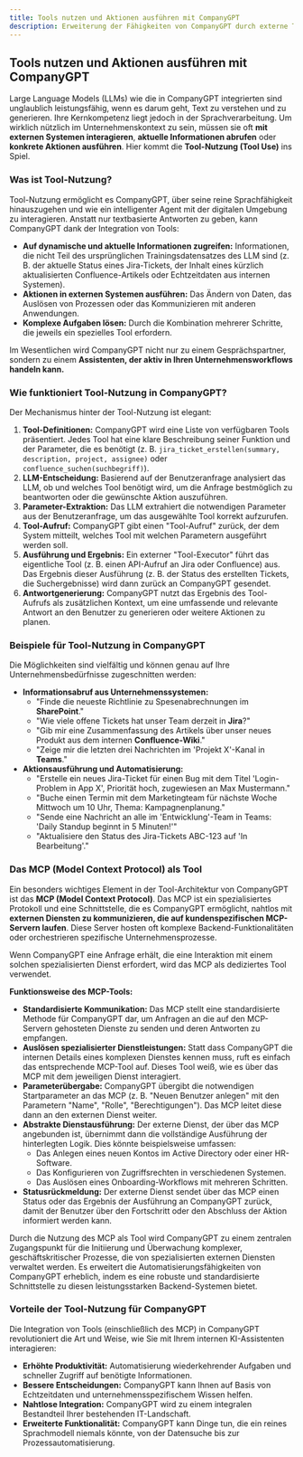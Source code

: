 ```yaml
---
title: Tools nutzen und Aktionen ausführen mit CompanyGPT
description: Erweiterung der Fähigkeiten von CompanyGPT durch externe Tools und Prozesse
---
```


## Tools nutzen und Aktionen ausführen mit CompanyGPT

Large Language Models (LLMs) wie die in CompanyGPT integrierten sind unglaublich leistungsfähig, wenn es darum geht, Text zu verstehen und zu generieren. Ihre Kernkompetenz liegt jedoch in der Sprachverarbeitung. Um wirklich nützlich im Unternehmenskontext zu sein, müssen sie oft **mit externen Systemen interagieren**, **aktuelle Informationen abrufen** oder **konkrete Aktionen ausführen**. Hier kommt die **Tool-Nutzung (Tool Use)** ins Spiel.

### Was ist Tool-Nutzung?

Tool-Nutzung ermöglicht es CompanyGPT, über seine reine Sprachfähigkeit hinauszugehen und wie ein intelligenter Agent mit der digitalen Umgebung zu interagieren. Anstatt nur textbasierte Antworten zu geben, kann CompanyGPT dank der Integration von Tools:

*   **Auf dynamische und aktuelle Informationen zugreifen:** Informationen, die nicht Teil des ursprünglichen Trainingsdatensatzes des LLM sind (z. B. der aktuelle Status eines Jira-Tickets, der Inhalt eines kürzlich aktualisierten Confluence-Artikels oder Echtzeitdaten aus internen Systemen).
*   **Aktionen in externen Systemen ausführen:** Das Ändern von Daten, das Auslösen von Prozessen oder das Kommunizieren mit anderen Anwendungen.
*   **Komplexe Aufgaben lösen:** Durch die Kombination mehrerer Schritte, die jeweils ein spezielles Tool erfordern.

Im Wesentlichen wird CompanyGPT nicht nur zu einem Gesprächspartner, sondern zu einem **Assistenten, der aktiv in Ihren Unternehmensworkflows handeln kann.**

### Wie funktioniert Tool-Nutzung in CompanyGPT?

Der Mechanismus hinter der Tool-Nutzung ist elegant:

1.  **Tool-Definitionen:** CompanyGPT wird eine Liste von verfügbaren Tools präsentiert. Jedes Tool hat eine klare Beschreibung seiner Funktion und der Parameter, die es benötigt (z. B. `jira_ticket_erstellen(summary, description, project, assignee)` oder `confluence_suchen(suchbegriff)`).
2.  **LLM-Entscheidung:** Basierend auf der Benutzeranfrage analysiert das LLM, ob und welches Tool benötigt wird, um die Anfrage bestmöglich zu beantworten oder die gewünschte Aktion auszuführen.
3.  **Parameter-Extraktion:** Das LLM extrahiert die notwendigen Parameter aus der Benutzeranfrage, um das ausgewählte Tool korrekt aufzurufen.
4.  **Tool-Aufruf:** CompanyGPT gibt einen "Tool-Aufruf" zurück, der dem System mitteilt, welches Tool mit welchen Parametern ausgeführt werden soll.
5.  **Ausführung und Ergebnis:** Ein externer "Tool-Executor" führt das eigentliche Tool (z. B. einen API-Aufruf an Jira oder Confluence) aus. Das Ergebnis dieser Ausführung (z. B. der Status des erstellten Tickets, die Suchergebnisse) wird dann zurück an CompanyGPT gesendet.
6.  **Antwortgenerierung:** CompanyGPT nutzt das Ergebnis des Tool-Aufrufs als zusätzlichen Kontext, um eine umfassende und relevante Antwort an den Benutzer zu generieren oder weitere Aktionen zu planen.

### Beispiele für Tool-Nutzung in CompanyGPT

Die Möglichkeiten sind vielfältig und können genau auf Ihre Unternehmensbedürfnisse zugeschnitten werden:

*   **Informationsabruf aus Unternehmenssystemen:**
    *   "Finde die neueste Richtlinie zu Spesenabrechnungen im **SharePoint**."
    *   "Wie viele offene Tickets hat unser Team derzeit in **Jira**?"
    *   "Gib mir eine Zusammenfassung des Artikels über unser neues Produkt aus dem internen **Confluence-Wiki**."
    *   "Zeige mir die letzten drei Nachrichten im 'Projekt X'-Kanal in **Teams**."
*   **Aktionsausführung und Automatisierung:**
    *   "Erstelle ein neues Jira-Ticket für einen Bug mit dem Titel 'Login-Problem in App X', Priorität hoch, zugewiesen an Max Mustermann."
    *   "Buche einen Termin mit dem Marketingteam für nächste Woche Mittwoch um 10 Uhr, Thema: Kampagnenplanung."
    *   "Sende eine Nachricht an alle im 'Entwicklung'-Team in Teams: 'Daily Standup beginnt in 5 Minuten!'"
    *   "Aktualisiere den Status des Jira-Tickets ABC-123 auf 'In Bearbeitung'."

### Das MCP (Model Context Protocol) als Tool

Ein besonders wichtiges Element in der Tool-Architektur von CompanyGPT ist das **MCP (Model Context Protocol)**. Das MCP ist ein spezialisiertes Protokoll und eine Schnittstelle, die es CompanyGPT ermöglicht, nahtlos mit **externen Diensten zu kommunizieren, die auf kundenspezifischen MCP-Servern laufen**. Diese Server hosten oft komplexe Backend-Funktionalitäten oder orchestrieren spezifische Unternehmensprozesse.

Wenn CompanyGPT eine Anfrage erhält, die eine Interaktion mit einem solchen spezialisierten Dienst erfordert, wird das MCP als dediziertes Tool verwendet.

**Funktionsweise des MCP-Tools:**

*   **Standardisierte Kommunikation:** Das MCP stellt eine standardisierte Methode für CompanyGPT dar, um Anfragen an die auf den MCP-Servern gehosteten Dienste zu senden und deren Antworten zu empfangen.
*   **Auslösen spezialisierter Dienstleistungen:** Statt dass CompanyGPT die internen Details eines komplexen Dienstes kennen muss, ruft es einfach das entsprechende MCP-Tool auf. Dieses Tool weiß, wie es über das MCP mit dem jeweiligen Dienst interagiert.
*   **Parameterübergabe:** CompanyGPT übergibt die notwendigen Startparameter an das MCP (z. B. "Neuen Benutzer anlegen" mit den Parametern "Name", "Rolle", "Berechtigungen"). Das MCP leitet diese dann an den externen Dienst weiter.
*   **Abstrakte Dienstausführung:** Der externe Dienst, der über das MCP angebunden ist, übernimmt dann die vollständige Ausführung der hinterlegten Logik. Dies könnte beispielsweise umfassen:
    *   Das Anlegen eines neuen Kontos im Active Directory oder einer HR-Software.
    *   Das Konfigurieren von Zugriffsrechten in verschiedenen Systemen.
    *   Das Auslösen eines Onboarding-Workflows mit mehreren Schritten.
*   **Statusrückmeldung:** Der externe Dienst sendet über das MCP einen Status oder das Ergebnis der Ausführung an CompanyGPT zurück, damit der Benutzer über den Fortschritt oder den Abschluss der Aktion informiert werden kann.

Durch die Nutzung des MCP als Tool wird CompanyGPT zu einem zentralen Zugangspunkt für die Initiierung und Überwachung komplexer, geschäftskritischer Prozesse, die von spezialisierten externen Diensten verwaltet werden. Es erweitert die Automatisierungsfähigkeiten von CompanyGPT erheblich, indem es eine robuste und standardisierte Schnittstelle zu diesen leistungsstarken Backend-Systemen bietet.

### Vorteile der Tool-Nutzung für CompanyGPT

Die Integration von Tools (einschließlich des MCP) in CompanyGPT revolutioniert die Art und Weise, wie Sie mit Ihrem internen KI-Assistenten interagieren:

*   **Erhöhte Produktivität:** Automatisierung wiederkehrender Aufgaben und schneller Zugriff auf benötigte Informationen.
*   **Bessere Entscheidungen:** CompanyGPT kann Ihnen auf Basis von Echtzeitdaten und unternehmensspezifischem Wissen helfen.
*   **Nahtlose Integration:** CompanyGPT wird zu einem integralen Bestandteil Ihrer bestehenden IT-Landschaft.
*   **Erweiterte Funktionalität:** CompanyGPT kann Dinge tun, die ein reines Sprachmodell niemals könnte, von der Datensuche bis zur Prozessautomatisierung.